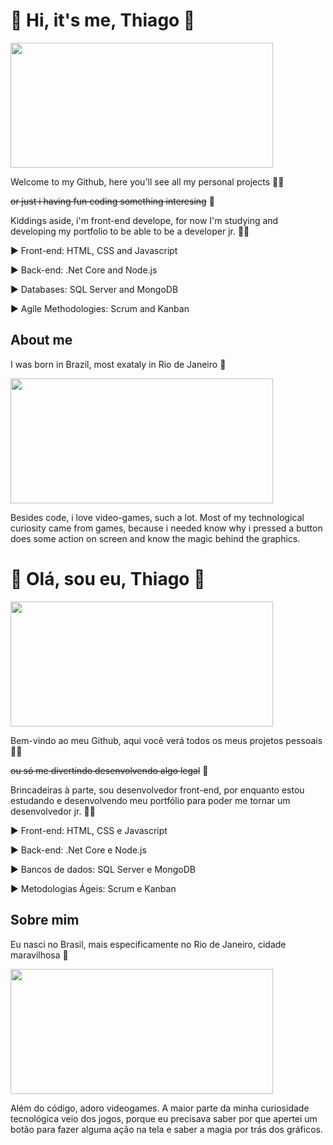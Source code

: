 <h1>🌈 Hi, it's me, Thiago 🌈 </h1>

<img src="https://media4.giphy.com/media/KczqttEJqm55hE1ccU/giphy.gif?cid=ecf05e47f5jpj2pxcu26fq0xm35jikp5txz2brnhr01amfax&rid=giphy.gif&ct=g.gif" width="420" height="200" />

Welcome to my Github, here you'll see all my personal projects 👨‍💻 <p>
~~or just i having fun coding something interesing~~ 🤭<p>
<p> Kiddings aside, i'm front-end develope, for now I'm studying and developing my portfolio to be able to be a developer jr. 🧑‍🍼 <p>
► Front-end: HTML, CSS and Javascript <p>
► Back-end: .Net Core and Node.js <p>
► Databases: SQL Server and MongoDB <p>
► Agile Methodologies: Scrum and Kanban <p>

<h2>About me</h2>
I was born in Brazil, most exataly in Rio de Janeiro 🥰 <p>
<img src=https://media1.giphy.com/media/tnykatMsOoyJO/giphy.gif?cid=ecf05e47s5hxdwct98tgi7o71nige3ttpbn3mgp5jm7m6c0i&rid=giphy.gif&ct=g.gif" width="420" height="200" />
<p>
Besides code, i love video-games, such a lot. Most of my technological curiosity came from games, because i needed know why i pressed a button does some action on screen and know 
the magic behind the graphics.


<h1></h1> <p>

<h1>🌈 Olá, sou eu, Thiago 🌈</h1>

<img src="https://media4.giphy.com/media/KczqttEJqm55hE1ccU/giphy.gif?cid=ecf05e47f5jpj2pxcu26fq0xm35jikp5txz2brnhr01amfax&rid=giphy.gif&ct=g.gif" width="420" height="200" />
<p>
Bem-vindo ao meu Github, aqui você verá todos os meus projetos pessoais 👨‍💻

~~ou só me divertindo desenvolvendo algo legal~~ 🤭

Brincadeiras à parte, sou desenvolvedor front-end, por enquanto estou estudando e desenvolvendo meu portfólio para poder me tornar um desenvolvedor jr. 🧑‍🍼

► Front-end: HTML, CSS e Javascript

► Back-end: .Net Core e Node.js

► Bancos de dados: SQL Server e MongoDB

► Metodologias Ágeis: Scrum e Kanban <p>

<h2>Sobre mim</h2>
Eu nasci no Brasil, mais especificamente no Rio de Janeiro, cidade maravilhosa 🥰 <p>
<img src=https://media1.giphy.com/media/tnykatMsOoyJO/giphy.gif?cid=ecf05e47s5hxdwct98tgi7o71nige3ttpbn3mgp5jm7m6c0i&rid=giphy.gif&ct=g.gif" width="420" height="200" />

Além do código, adoro videogames. A maior parte da minha curiosidade tecnológica veio dos jogos, porque eu precisava saber por que apertei um botão para fazer alguma ação na tela e saber a magia por trás dos gráficos.
